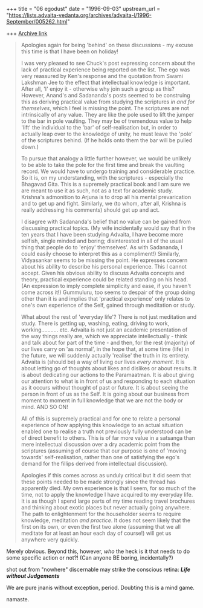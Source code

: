+++
title = "06 egodust"
date = "1996-09-03"
upstream_url = "https://lists.advaita-vedanta.org/archives/advaita-l/1996-September/005262.html"

+++
[Archive link](https://lists.advaita-vedanta.org/archives/advaita-l/1996-September/005262.html)

> Apologies again for being 'behind' on these discussions - my excuse this
> time is that I have been on holiday!
>
> I was very pleased to see Chuck's post expressing concern about the lack of
> practical experience being reported on the list. The ego was very reassured
> by Ken's response and the quotation from Swami Lakshman Jee to the effect
> that intellectual knowledge is important. After all, 'I' enjoy it -
> otherwise why join such a group as this? However, Anand's and Sadananda's
> posts seemed to be construing this as deriving practical value from studying
> the scriptures *in and for themselves*, which I feel is missing the point.
> The scriptures are not intrinsically of any value. They are like the pole
> used to lift the jumper to the bar in pole vaulting. They may be of
> tremendous value to help 'lift' the individual to the 'bar' of
> self-realisation but, in order to actually leap over to the knowledge of
> unity, he must leave the 'pole' of the scriptures behind. (If he holds onto
> them the bar will be pulled down.)
>
> To pursue that analogy a little further however, we would be unlikely to be
> able to take the pole for the first time and break the vaulting record. We
> would have to undergo training and considerable practice. So it is, on my
> understanding, with the scriptures - especially the Bhagavad Gita. This is a
> supremely practical book and I am sure we are meant to use it as such, not
> as a text for academic study. Krishna's admonition to Arjuna is to drop all
> his mental prevarication and to get up and fight. Similarly, we (to whom,
> after all, Krishna is really addressing his comments) should get up and act.
>
> I disagree with Sadananda's belief that no value can be gained from
> discussing practical topics. (My wife incidentally would say that in the ten
> years that I have been studying Advaita, I have become more selfish, single
> minded and boring; disinterested in all of the usual thing that people do to
> 'enjoy' themselves'. As with Sadananda, I could easily choose to interpret
> this as a compliment!) Similarly, Vidyasankar seems to be missing the point.
> He expresses concern about his ability to describe his personal experience.
> This I cannot accept. Given his obvious ability to discuss Advaita concepts
> and theory, practical experience could be related standing on his head. (An
> expression to imply complete simplicity and ease, if you haven't come across
> it!) Gummuluru, too seems to despair of the group doing other than it is and
> implies that 'practical experience' only relates to one's own experience of
> the Self, gained through meditation or study.
>
> What about the rest of 'everyday life'? There is not just meditation and
> study. There is getting up, washing, eating, driving to work,
> working........... etc. Advaita is not just an academic presentation of the
> way things really are, which we appreciate intellectually - think and talk
> about for part of the time - and then, for the rest (majority) of our lives
> carry on 'as normal', in the hope that, at some time (life) in the future,
> we will suddenly actually 'realise' the truth in its entirety. Advaita is
> (should be) a way of living our lives *every moment*. It is about letting go
> of thoughts about likes and dislikes or about results. It is about
> dedicating our actions to the Paramaatman. It is about giving our attention
> to what is in front of us and responding to each situation as it occurs
> without thought of past or future. It is about seeing the person in front of
> us as the Self. It is going about our business from moment to moment in full
> knowledge that we are not the body or mind. AND SO ON!
>
> All of this is supremely practical and for one to relate a personal
> experience of how applying this knowledge to an actual situation enabled one
> to realise a truth not previously fully understood can be of direct benefit
> to others. This is of far more value in a satsanga than mere intellectual
> discussion over a dry academic point from the scriptures (assuming of course
> that our purpose is one of 'moving towards' self-realisation, rather than
> one of satisfying the ego's demand for the fillips derived from intellectual
> discussion).
>
> Apologies if this comes across as unduly critical but it did seem that these
> points needed to be made strongly since the thread has apparently died. My
> own experience is that I seem, for so much of the time, not to apply the
> knowledge I have acquired to my everyday life. It is as though I spend large
> parts of my time reading travel brochures and thinking about exotic places
> but never actually going anywhere. The path to enlightenment for the
> householder seems to require knowledge, meditation *and practice*. It does
> not seem likely that the first on its own, or even the first two alone
> (assuming that we all meditate for at least an hour each day of course!)
> will get us anywhere very quickly.
>

Merely obvious.  Beyond this, however, *who* the heck is it that needs to do
some specific action or not?!  (Can anyone BE boring, incidentally?)

shot out from "nowhere" discernable may strike the conscious retina:
                      ***Life without Judgements***

We are pure jnanis without exception, period.  Doubting this is a mind game.

namaste.

